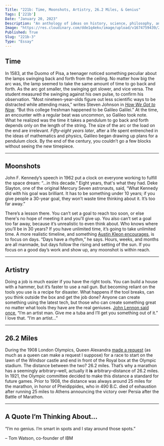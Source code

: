```yaml
---
Title: "221b: Time, Moonshots, Artistry, 26.2 Miles, & Genius"
Tags: ['221b']
Date: "January 20, 2023"
Description: "An anthology of ideas on history, science, philosophy, and more."
Image: "https://res.cloudinary.com/dde1q4ekv/image/upload/v1674759439/221b_OG_ifioi4.png"
Published: True
Slug: "221b-3"
Type: "Essay"
---
```


## Time

In 1583, at the Duomo of Pisa, a teenager noticed something peculiar about the lamps swinging back and forth from the ceiling. No matter how big the arc was, the lamp seemed to take the same amount of time to go back and forth. As the arc got smaller, the swinging got slower, and vice versa. The student measured the swinging against his own pulse, to confirm his observation. “Most nineteen-year-olds figure out less scientific ways to be distracted while attending mass,” writes Steven Johnson in *[How We Got to Now](https://a.co/d/9GrhfDD)*. “But this college freshman happened to be Galileo Galilei.” At the time, an encounter with a regular beat was uncommon, so Galileo took note. What he realized was the time it takes a pendulum to go back and forth depends only on the length of the string. The size of the arc or the load on the end are irrelevant. *Fifty-eight years later*, after a life spent entrenched in the ideas of mathematics and physics, Galileo began drawing up plans for a pendulum clock. By the end of the century, you couldn’t go a few blocks without seeing the new timepiece.

---

## Moonshots

John F. Kennedy’s speech in 1962 put a clock on everyone working to fulfill the space dream: “…in this decade.” Eight years, that's what they had. Deke Slayton, one of the original Mercury Seven astronauts, said, “What Kennedy did with his goal was brilliant. It has to be something under 10 years; if you give people a 30-year goal, they won’t waste time thinking about it. It’s too far away.”

There’s a lesson there. You can’t set a goal to reach too soon, or else there's no hope of meeting it and you'll give up. You also can’t set a goal too far away, because it’s unrealistic to even think about. Who knows where you’ll be in 30 years? If you have unlimited time, it’s going to take unlimited time. A more realistic timeline, and something [Austin Kleon encourages](https://austinkleon.com/2013/12/29/something-small-every-day/), is to focus on days. “Days have a rhythm,” he says. Hours, weeks, and months are all manmade, but days follow the rising and setting of the sun. If you focus on a good day’s work and show up, any moonshot is within reach.

---

## Artistry

Doing a job is much easier if you have the right tools. You can build a house with a hammer, but it’s faster to use a nail gun. But becoming reliant on the tools you use is a recipe for disaster. What happens if the tool breaks, can you think outside the box and get the job done? Anyone can create something using the latest tech, but those who can create something great no matter what tools they have are the real geniuses. [John Lennon said once](https://www.imaginepeace.com/archives/4385), “I’m an artist man. Give me a tuba and I’ll get you something out of it.” I love that. “I’m an artist…”

---

## 26.2 Miles

During the 1908 London Olympics, Queen Alexandra [made a request](https://www.history.com/news/why-is-a-marathon-26-2-miles) (as much as a queen can make a request I suppose) for a race to start on the lawn of the Windsor castle and end in front of the Royal box at the Olympic stadium. The distance between the two? 26.2 miles. That’s why a marathon has a seemingly arbitrary–well, actually it **is** arbitrary–distance of 26.2 miles. In 1921, the Olympic committee decided to make this distance a standard for future games. Prior to 1908, the distance was always around 25 miles for the marathon, in honor of Pheidippides, who in 490 B.C. died of exhaustion after running 25 miles to Athens announcing the victory over Persia after the Battle of Marathon.

---

## A Quote I’m Thinking About…

“I’m no genius. I’m smart in spots and I stay around those spots.”

– Tom Watson, co-founder of IBM